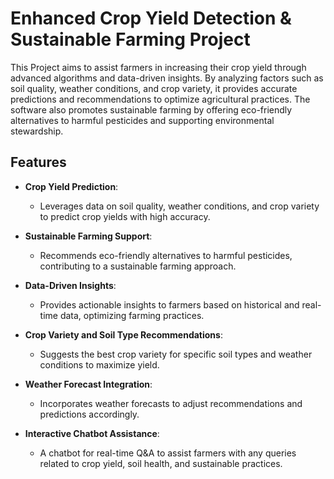 # Enhanced Crop Yield Detection & Sustainable Farming Project

This Project aims to assist farmers in increasing their crop yield through advanced algorithms and data-driven insights. By analyzing factors such as soil quality, weather conditions, and crop variety, it provides accurate predictions and recommendations to optimize agricultural practices. The software also promotes sustainable farming by offering eco-friendly alternatives to harmful pesticides and supporting environmental stewardship.

## Features

- **Crop Yield Prediction**: 
  - Leverages data on soil quality, weather conditions, and crop variety to predict crop yields with high accuracy.
   
- **Sustainable Farming Support**: 
  - Recommends eco-friendly alternatives to harmful pesticides, contributing to a sustainable farming approach.
  
- **Data-Driven Insights**: 
  - Provides actionable insights to farmers based on historical and real-time data, optimizing farming practices.
  
- **Crop Variety and Soil Type Recommendations**: 
  - Suggests the best crop variety for specific soil types and weather conditions to maximize yield.
  
- **Weather Forecast Integration**: 
  - Incorporates weather forecasts to adjust recommendations and predictions accordingly.

- **Interactive Chatbot Assistance**: 
  - A chatbot for real-time Q&A to assist farmers with any queries related to crop yield, soil health, and sustainable practices.

